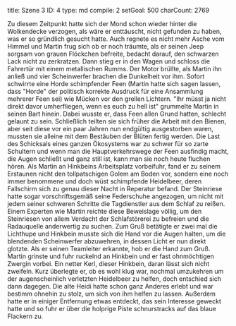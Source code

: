 title:          Szene 3
ID:             4
type:           md
compile:        2
setGoal:        500
charCount:      2769


Zu diesem Zeitpunkt hatte sich der Mond schon wieder hinter die Wolkendecke verzogen, als wäre er enttäuscht, nicht gefunden zu haben, was er so gründlich gesucht hatte. Auch regnete es nicht mehr Asche vom Himmel und Martin frug sich ob er noch träumte, als er seinen Jeep sorgsam von grauen Flöckchen befreite, bedacht darauf, den schwarzen Lack nicht zu zerkratzen. Dann stieg er in den Wagen und schloss die Fahrertür mit einem metallischen Rumms. Der Motor brüllte, als Martin ihn anließ und vier Scheinwerfer brachen die Dunkelheit vor ihm. Sofort schwirrte eine Horde schimpfender Feen (Martin hatte sich sagen lassen, dass "Horde" der politisch korrekte Ausdruck für eine Ansammlung mehrerer Feen sei) wie Mücken vor den grellen Lichtern. "Ihr müsst ja nicht direkt davor umherfliegen, wenn es euch zu hell ist" grummelte Martin in seinen Bart hinein.
Dabei wusste er, dass Feen allen Grund hatten, schlecht gelaunt zu sein. Schließlich teilten sie sich früher die Arbeit mit den Bienen, aber seit diese vor ein paar Jahren nun endgültig ausgestorben waren, mussten sie alleine mit dem Bestäuben der Blüten fertig werden. Die Last des Schicksals eines ganzen Ökosystems war zu schwer für so zarte Schultern und wenn man die Hauptverkehrswege der Feen ausfindig macht, die Augen schließt und ganz still ist, kann man sie noch heute fluchen hören.
Als Martin an Hinkbeins Arbeitsplatz vorbeifuhr, fand er zu seinem Erstaunen nicht den tollpatschigen Golem am Boden vor, sondern eine noch immer benommene und doch wüst schimpfende Heidelbeer, deren Fallschirm sich zu genau dieser Nacht in Reperatur befand. Der Steinriese hatte sogar vorschriftsgemäß seine Federschuhe angezogen, um nicht mit jedem seiner schweren Schritte die Tagdienstler aus dem Schlaf zu reißen.
Einem Experten wie Martin reichte diese Beweislage völlig, um den Steinriesen von allem Verdacht der Schlafstörerei zu befreien und die Radauquelle anderwertig zu suchen. Zum Gruß betätigte er zwei mal die Lichthupe und Hinkbein musste sich die Hand vor die Augen halten, um die blendenden Scheinwerfer abzuwehren, in dessen Licht er nun direkt glotzte. Als er seinen Teamleiter erkannte, hob er die Hand zum Gruß.
Martin grinste und fuhr ruckelnd an Hinkbein und er fast ohnmöchtigen Zwergin vorbei. Ein netter Kerl, dieser Hinkbein, daran lässt sich nicht zweifeln. Kurz überlegte er, ob es wohl klug war, nochmal umzukehren um der augenscheinlich verletzten Heidelbeer zu helfen, doch entschied sich dann dagegen. Die alte Heidi hatte schon ganz Anderes erlebt und war bestimm ohnehin zu stolz, um sich von ihm helfen zu lassen. Außerdem hatte er in einiger Entfernung etwas entdeckt, das sein Interesse geweckt hatte und so fuhr er über die holprige Piste schnurstracks auf das blaue Flackern zu.